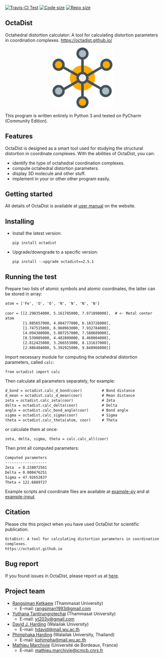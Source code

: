 [![Travis-CI Test](https://img.shields.io/travis/OctaDist/OctaDist/master.svg
)](https://travis-ci.org/OctaDist/OctaDist)
[![Code size](https://img.shields.io/github/languages/code-size/OctaDist/OctaDist.svg)](https://github.com/OctaDist/OctaDist)
[![Repo size](https://img.shields.io/github/repo-size/OctaDist/OctaDist.svg)](https://github.com/OctaDist/OctaDist)

## OctaDist

Octahedral distortion calculator: 
A tool for calculating distortion parameters in coordination complexes. 
https://octadist.github.io/

<p align="center">
   <img alt="molecule" 
   src="https://raw.githubusercontent.com/OctaDist/OctaDist-PyPI/master/images/molecule.png" 
   align=middle 
   width="200pt" />
<p/>

This program is written entirely in Python 3 and tested on PyCharm (Community Edition). 

## Features

OctaDist is designed as a smart tool used for studying the structural distortion in coordinate complexes.
With the abilities of OctaDist, you can:

- identify the type of octahedral coordination complexes.
- compute octahedral distortion parameters.
- display 3D molecule and other stuff.
- implement in your or other other program easily.


## Getting started

All details of OctaDist is available at [user manual](https://octadist.github.io/manual.html) on the website.


## Installing

- Install the latest version: 
  ```
  pip install octadist
  ```
- Upgrade/downgrade to a specific version: 
  ```
  pip install --upgrade octadist==2.5.1
  ```
  
## Running the test

Prepare two lists of atomic symbols and atomic coordinates, the latter can be stored in array:

```
atom = ['Fe', 'O', 'O', 'N', 'N', 'N', 'N']

coor = [[2.298354000, 5.161785000, 7.971898000],  # <- Metal center atom
        [1.885657000, 4.804777000, 6.183726000],
        [1.747515000, 6.960963000, 7.932784000],
        [4.094380000, 5.807257000, 7.588689000],
        [0.539005000, 4.482809000, 8.460004000],
        [2.812425000, 3.266553000, 8.131637000],
        [2.886404000, 5.392925000, 9.848966000]]
```

Import necessary module for computing the octahedral distortion parameters, called `calc`:

```
from octadist import calc
```

Then calculate all parameters separately, for example:

```
d_bond = octadist.calc_d_bond(coor)         # Bond distance
d_mean = octadist.calc_d_mean(coor)         # Mean distance
zeta = octadist.calc_zeta(coor)             # Zeta
delta = octadist.calc_delta(coor)           # Delta
angle = octadist.calc_bond_angle(coor)      # Bond angle
sigma = octadist.calc_sigma(coor)           # Sigma
theta = octadist.calc_theta(atom, coor)     # Theta
```

or calculate them at once:

```
zeta, delta, sigma, theta = calc.calc_all(coor)
```

Then print all computed parameters:

```
Computed parameters
-------------------
Zeta  = 0.228072561
Delta = 0.000476251
Sigma = 47.92652837
Theta = 122.6889727
```

Example scripts and coordinate files are available at 
[example-py](https://github.com/OctaDist/OctaDist-PyPI/tree/master/example-py) and at
[example-input](https://github.com/OctaDist/OctaDist-PyPI/tree/master/example-input).

## Citation

Please cite this project when you have used OctaDist for scientific publication.

```
OctaDist: A tool for calculating distortion parameters in coordination complexes.
https://octadist.github.io
```

## Bug report

If you found issues in OctaDist, please report us at [here](https://github.com/OctaDist/OctaDist/issues).

## Project team

- [Rangsiman Ketkaew](https://sites.google.com/site/rangsiman1993) (Thammasat University) <br/>
  - E-mail: rangsiman1993@gmail.com <br/>
- [Yuthana Tantirungrotechai](https://sites.google.com/site/compchem403/people/faculty/yuthana) (Thammasat University)
  - E-mail: yt203y@gmail.com
- [David J. Harding](https://www.funtechwu.com/david-j-harding) (Walailak University)
  - E-mail: hdavid@mail.wu.ac.th
- [Phimphaka Harding](https://www.funtechwu.com/phimphaka-harding) (Walailak University, Thailand)
  - E-mail: kphimpha@mail.wu.ac.th
- [Mathieu Marchivie](http://www.icmcb-bordeaux.cnrs.fr/spip.php?article562&lang=fr) (Université de Bordeaux, France)
  - E-mail: mathieu.marchivie@icmcb.cnrs.fr
